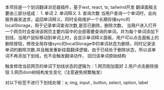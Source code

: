 本项目是一个划词翻译浏览器插件，基于wxt, react, ts, tailwind开发
翻译面板主要由三部分组成： 1. 单词 2. 单词释义 3. 查询次数
当用户查询一个单词时，会向服务器发送求，返回单词释义。同时全局维护一个长期存储sync的localStorage，用于记录单词查询次数,是否已删除，删除次数。
当用户进入打开一个网页时会查询该网页主要内容中的全部需要查询的单词，并为每个单词添加下划线，当用户鼠标移动到单词上时，会显示单词释义面板，用户可以点击面板上的删除按钮，修改全局存储sync的localStorage中的单词状态为删除，同时记录该单词的删除次数.并且触发重新挂载翻译逻辑，由于已经处于删除状态，所以该单词不再添加下划线，也不会触发翻译动作， 回归该单词原始结构

触发修改当前网页的单词下划线状态的逻辑为：1.网页刚加载好 2.用户点击删除按钮 3.网页dom树结构发生变化（注意避免频繁触发）

对以下标签不进行下划线处理：a; img, input , button, select, option, label


